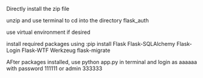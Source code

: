 Directly install the zip file 

unzip and use terminal to cd into the directory flask_auth

use virtual environment if desired

install required packages using :pip install Flask Flask-SQLAlchemy Flask-Login Flask-WTF Werkzeug flask-migrate

AFter packages installed, use python app.py in terminal and login as aaaaaa with password 111111 or admin 333333
